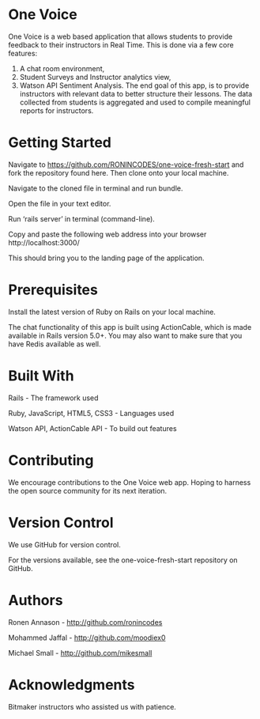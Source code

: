 # One Voice
One Voice is a web based application that allows students to provide feedback to their instructors in Real Time. This is done via a few core features:

1) A chat room environment,
2) Student Surveys and Instructor analytics view,
3) Watson API Sentiment Analysis.
The end goal of this app, is to provide instructors with relevant data to better structure their lessons.  The data collected from students is aggregated and used to compile meaningful reports for instructors.

# Getting Started

Navigate to https://github.com/RONINCODES/one-voice-fresh-start and fork the repository found here.  Then clone onto your local machine.  

Navigate to the cloned file in terminal and run bundle.  

Open the file in your text editor.

Run ‘rails server’ in terminal (command-line).

Copy and paste the following web address into your browser http://localhost:3000/

This should bring you to the landing page of the application.

# Prerequisites

Install the latest version of Ruby on Rails on your local machine.

The chat functionality of this app is built using ActionCable, which is made available in Rails version 5.0+.  You may also want to make sure that you have Redis available as well.

# Built With

Rails - The framework used

Ruby, JavaScript, HTML5, CSS3 - Languages used

Watson API, ActionCable API - To build out features

# Contributing

We encourage contributions to the One Voice web app.  Hoping to harness the open source community for its next iteration.

# Version Control

We use GitHub for version control.

For the versions available, see the one-voice-fresh-start repository on GitHub.

# Authors

Ronen Annason - http://github.com/ronincodes

Mohammed Jaffal - http://github.com/moodiex0

Michael Small - http://github.com/mikesmall

# Acknowledgments
Bitmaker instructors who assisted us with patience.
